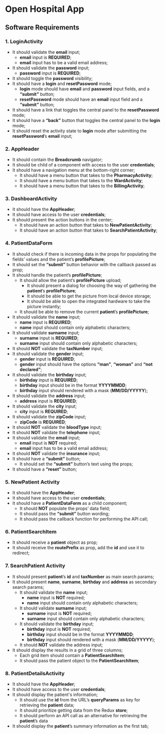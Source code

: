 # Open Hospital App

## Software Requirements

### 1. LoginActivity

- It should validate the **email** input;
  - **email** input is **REQUIRED**;
  - **email** input has to be a valid email address;
- It should validate the **password** input;
  - **password** input is **REQUIRED**;
- It should toggle the **password** visibility;
- It should have a **login** and **resetPassword** mode;
  - **login** mode should have **email** and **password** input fields, and a **“submit”** button;
  - **resetPassword** mode should have an **email** input field and a **“submit”** button;
- It should have a link that toggles the central panel to the **resetPassword** mode;
- It should have a **“back”** button that toggles the central panel to the **login** mode;
- It should reset the activity state to **login** mode after submitting the **resetPassword**’s **email** input;

### 2. AppHeader

- It should contain the **Breadcrumb** navigator;
- It should be child of a component with access to the user **credentials**;
- It should have a navigation menu at the bottom-right corner;
  - It should have a menu button that takes to the **PharmacyActivity**;
  - It should have a menu button that takes to the **WardActivity**;
  - It should have a menu button that takes to the **BillingActivity**;

### 3. DashboardActivity

- It should have the **AppHeader**;
- It should have access to the user **credentials**;
- It should present the action buttons in the center;
  - It should have an action button that takes to **NewPatientActivity**;
  - It should have an action button that takes to **SearchPatientActivity**;

### 4. PatientDataForm

- It should check if there is incoming data in the props for populating the fields’ values and the patient’s **profilePicture**;
- It should set the **“submit”** button behavior with the callback passed as prop;
- It should handle the patient’s **profilePicture**;
  - It should allow the patient’s **profilePicture** upload;
    - It should present a dialog for choosing the way of gathering the **patient**’s **profilePicture**;
    - It should be able to get the picture from local device storage;
    - It should be able to open the integrated hardware to take the picture instantly;
  - It should be able to remove the current **patient**’s **profilePicture**;
- It should validate the **name** input;
  - **name** input is **REQUIRED**;
  - **name** input should contain only alphabetic characters;
- It should validate **surname** input;
  - **surname** input is **REQUIRED**;
  - **surname** input should contain only alphabetic characters;
- It should **NOT** validate the **taxNumber** input;
- It should validate the **gender** input;
  - **gender** input is **REQUIRED**;
  - **gender** input should have the options **“man”**, **“woman”** and **“not declared”**;
- It should validate the **birthday** input;
  - **birthday** input is **REQUIRED**;
  - **birthday** input should be in the format **YYYYMMDD**;
  - **birthday** input should rendered with a mask (**MM/DD/YYYYY**);
- It should validate the **address** input;
  - **address** input is **REQUIRED**;
- It should validate the **city** input;
  - **city** input is **REQUIRED**;
- It should validate the **zipCode** input;
  - **zipCode** is **REQUIRED**;
- It should **NOT** validate the **bloodType** input;
- It should **NOT** validate the **telephone** input;
- It should validate the **email** input;
  - **email** input is **NOT** required;
  - **email** input has to be a valid email address;
- It should **NOT** validate the **insurance** input;
- It should have a **“submit”** button;
  - It should set the **“submit”** button’s text using the props;
- It should have a **“reset”** button;

### 5. NewPatient Activity

- It should have the **AppHeader**;
- It should have access to the user **credentials**;
- It should have a **PatientDataForm** as a child component;
  - It should **NOT** populate the props’ data field;
  - It should pass the **“submit”** button wording;
  - It should pass the callback function for performing the API call;

### 6. PatientSearchItem

- It should receive a **patient** object as prop;
- It should receive the **routePrefix** as prop, add the **id** and use it to redirect;

### 7. SearchPatient Activity

- It should present **patient**’s **id** and **taxNumber** as main search params;
- It should present **name**, **surname**, **birthday** and **address** as secondary search params;
  - It should validate the **name** input;
    - **name** input is **NOT** required;
    - **name** input should contain only alphabetic characters;
  - It should validate **surname** input;
    - **surname** input is **NOT** required;
    - **surname** input should contain only alphabetic characters;
  - It should validate the **birthday** input;
    - **birthday** input is **NOT** required;
    - **birthday** input should be in the format **YYYYMMDD**;
    - **birthday** input should rendered with a mask (**MM/DD/YYYYY**);
  - It should **NOT** validate the address input;
- It should display the results in a grid of three columns;
  - Each grid item should contain a **PatientSearchItem**;
  - It should pass the patient object to the **PatientSearchItem**;

### 8. PatientDetailsActivity

- It should have the **AppHeader**;
- It should have access to the user **credentials**;
- It should display the patient's information;
  - It should use the **id** from the URL’s **queryParams** as key for retrieving the **patient** data;
  - It should prioritize getting data from the Redux **store**;
  - It should perform an API call as an alternative for retrieving the **patient**’s data
- It should display the **patient**’s summary information as the first tab;
